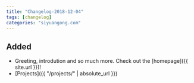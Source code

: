```yaml
---
title: "Changelog-2018-12-04"
tags: [changelog]
categories: "siyuangong.com"
---
```


## Added
- Greeting, introdution and so much more. Check out the [homepage]({{ site.url }})!
- [Projects]({{ "/projects/" | absolute_url }})